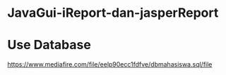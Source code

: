 # JavaGui-iReport-dan-jasperReport

# Use Database
https://www.mediafire.com/file/eelp90ecc1fdfve/dbmahasiswa.sql/file
